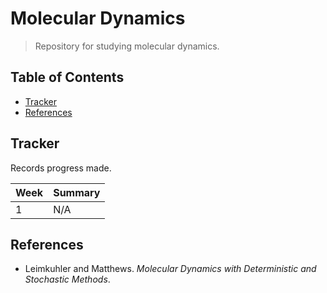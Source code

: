 # Molecular Dynamics

> Repository for studying molecular dynamics.

## Table of Contents
- [Tracker](#tracker)
- [References](#references)

## Tracker
Records progress made.

| Week | Summary |
| -- | -- |
| 1 | N/A |

## References
- Leimkuhler and Matthews. *Molecular Dynamics with Deterministic and Stochastic Methods*.
